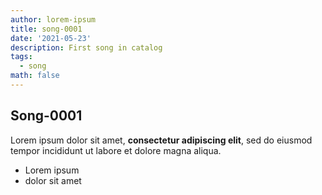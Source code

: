 ```yaml
---
author: lorem-ipsum
title: song-0001
date: '2021-05-23'
description: First song in catalog
tags:
  - song
math: false
---
```

## Song-0001

Lorem ipsum dolor sit amet, **consectetur adipiscing elit**, sed do eiusmod tempor incididunt ut labore et dolore magna aliqua.

*   Lorem ipsum
*   dolor sit amet
